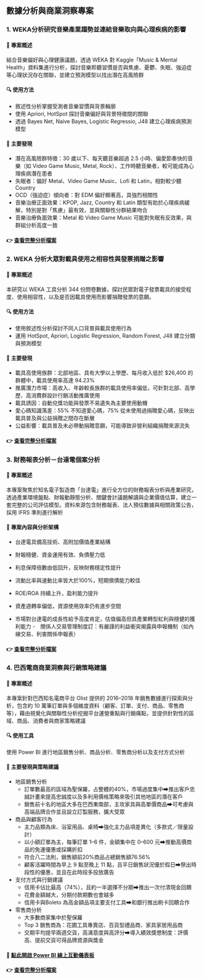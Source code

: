 ## 數據分析與商業洞察專案
### 1. WEKA分析研究音樂產業趨勢並連結音樂取向與心理疾病的影響
#### 🧠 專案概述  
結合音樂偏好與心理健康議題，透過 WEKA 對 Kaggle「Music & Mental Health」資料集進行分析，探討音樂聆聽習慣是否與焦慮、憂鬱、失眠、強迫症等心理狀況存在關聯，並建立預測模型以找出潛在高風險群
#### 🔍 使用方法
- 敘述性分析掌握受測者音樂習慣與背景輪廓
- 使用 Apriori, HotSpot 探討音樂偏好與背景特徵間的關聯
- 透過 Bayes Net, Naive Bayes, Logistic Regressio, J48 建立心理疾病預測模型  
#### 🌟 主要發現
- 潛在高風險群特徵：30 歲以下、每天聽音樂超過 2.5 小時、偏愛節奏快的音樂（如 Video Game Music, Metal, Rock）、工作時聽音樂者，較可能成為心理疾病潛在患者
- 失眠者：偏好 Metal、Video Game Music、Lofi 和 Latin，相對較少聽 Country
- OCD（強迫症）傾向者：對 EDM 偏好顯著高，具強烈相關性
- 音樂治療正面效果：KPOP, Jazz, Country 和 Latin 類型有助於心理疾病緩解，特別是對「焦慮」最有效，並與關聯性分群結果吻合
- 音樂治療負面效果：Metal 和 Video Game Music 可能對失眠有反效果，與群組分析高度一致      
#### 👉 [查看完整分析檔案](https://github.com/WenYu-HSU/Data_Analysis/blob/main/WEKA%E5%88%86%E6%9E%90%E7%A0%94%E7%A9%B6%E9%9F%B3%E6%A8%82%E7%94%A2%E6%A5%AD%E8%B6%A8%E5%8B%A2%E4%B8%A6%E9%80%A3%E7%B5%90%E9%9F%B3%E6%A8%82%E5%8F%96%E5%90%91%E8%88%87%E5%BF%83%E7%90%86%E7%96%BE%E7%97%85%E7%9A%84%E5%BD%B1%E9%9F%BF.pdf)  

### 2. WEKA 分析大眾對載具使用之相容性與發票捐贈之影響
#### 🧠 專案概述
本研究以 WEKA 工具分析 344 份問卷數據，探討民眾對電子發票載具的接受程度、使用相容性，以及是否因載具使用而影響捐贈發票的意願。  
#### 🔍 使用方法
- 使用敘述性分析探討不同人口背景與載具使用行為
- 運用 HotSpot, Apriori, Logistic Regression, Random Forest, J48 建立分類與預測模型
#### 🌟 主要發現
- 載具高使用族群：北部地區、具有大學以上學歷、每月收入低於 $26,400 的群體中，載具使用率高達 94.23%
- 推廣潛力市場：高收入、年齡較長族群的載具使用率偏低，可針對北部、高學歷、高消費群設計行銷活動推廣使用
- 載具誘因：自動兌獎功能與發票不易遺失為主要使用動機
- 愛心碼知識落差：55% 不知道愛心碼，75% 從未使用過捐贈愛心碼，反映出載具普及與公益捐贈之間存在斷層
- 公益影響：載具普及未必帶動捐贈意願，可能導致非營利組織捐贈來源流失  
#### 👉 [查看完整分析檔案](https://github.com/WenYu-HSU/Data_Analysis/blob/main/WEKA%E5%A4%A7%E7%9C%BE%E5%B0%8D%E6%96%BC%E8%BC%89%E5%85%B7%E4%BD%BF%E7%94%A8%E4%B9%8B%E7%9B%B8%E5%AE%B9%E6%80%A7%E8%88%87%E7%99%BC%E7%A5%A8%E6%8D%90%E8%B4%88%E4%B9%8B%E5%BD%B1%E9%9F%BF.pdf)  

### 3. 財務報表分析－台達電個案分析
#### 🧠 專案概述
本專案聚焦於知名電子製造商「台達電」進行全方位的財務報表分析與產業研究，透過產業環境盤點、財報動靜態分析、關鍵會計議題解讀與企業價值估算，建立一套完整的公司評估模型。資料來源包含財務報表、法人預估數據與相關政策公告，採用 IFRS 準則進行解析
#### 🌟 專案內容與分析架構
- 台達電具備高技術、高附加價值產業結構
- 財報穩健、資金運用有效、負債壓力低

- 利息保障倍數由低回升，反映財務穩定性提升
- 流動比率與速動比率皆大於100%，短期償債能力較佳
- ROE/ROA 持續上升，盈利能力提升
- 資產週轉率偏低，資源使用效率仍有進步空間
- 市場對台達電的成長性給予高度肯定，估值偏高但具產業轉型紅利與穩健的獲利能力
-　關係人交易管理制度訂：有嚴謹的利益衝突揭露與申報機制（如內線交易、利害關係申報表）
#### 👉 [查看完整分析檔案](https://github.com/WenYu-HSU/Data_Analysis/blob/main/%E8%B2%A1%E5%8B%99%E5%A0%B1%E8%A1%A8%E5%88%86%E6%9E%90%EF%BC%8D%E5%8F%B0%E9%81%94%E9%9B%BB%E5%80%8B%E6%A1%88%E5%88%86%E6%9E%90.pdf)  

### 4. 巴西電商商業洞察與行銷策略建議
#### 🧠 專案概述
本專案針對巴西知名電商平台 Olist 提供的 2016–2018 年銷售數據進行探索與分析，包含約 10 萬筆訂單與多個維度資料（顧客、訂單、支付、商品、零售商等），藉由視覺化與關聯性分析挖掘平台運營重點與行銷痛點，並提供針對性的區域、商品、消費者與商家策略建議
#### 🔍 使用工具
使用 Power BI 進行地區銷售分析、商品分析、零售商分析以及支付方式分析
#### 🌟 主要發現與策略建議
- 地區銷售分析
   - 訂單數最高的區域為聖保羅，占整體的40%，市場過度集中➡推出客戶忠誠計畫來提高忠誠度以及多利用價格策略來吸引其他地區的潛在客戶
   - 銷售前十名的地區大多在巴西東南部，主攻家具與高單價商品➡可考慮與高端品牌合作並且設立訂製服務，擴大受眾
- 商品與顧客行為
   - 主力品類為床、浴室用品、桌椅➡強化主力品項差異化（多款式／限量設計）
   - 以小額訂單為主，每筆訂單 1–6 件，金額集中在 0–600 元➡推動高價商品的免運優惠或採購折扣
   - 符合八二法則，銷售額前20%商品占總銷售額76.56%
   - 顧客活躍時間為早上 9 點至晚上 11 點，且平日銷售狀況優於假日➡祭出時段性的優惠，並且在此時段多投放廣告
- 支付方式與行銷建議
   - 信用卡佔比最高（74%），且約一半選擇不分期➡推出一次付清現金回饋
   - 花費金額越大，分期付款期數也會越多
   - 信用卡與Boleto 為高金額品項主要支付工具➡和銀行推出刷卡回饋合作
- 零售商分析
   - 大多數商家集中於聖保羅
   - Top 3 銷售商為：花圃工具專賣店、百貨型禮品商、家具家居用品商
   - 交期平均提早兩週交貨，高滿意度與高評分➡導入績效獎懲制度：評價高、提前交貨可得品牌資源與獎金
#### 🔗 [點此開啟 Power BI 線上互動儀表板](https://app.powerbi.com/links/xvo2zGsAoh?ctid=89db5fb4-1293-495f-9303-a08591e2a4fe&pbi_source=linkShare)
#### 👉 [查看完整分析檔案](https://github.com/WenYu-HSU/Data_Analysis/blob/main/%E5%B7%B4%E8%A5%BF%E9%9B%BB%E5%95%86%E5%95%86%E6%A5%AD%E6%B4%9E%E5%AF%9F%E8%88%87%E8%A1%8C%E9%8A%B7%E7%AD%96%E7%95%A5%E5%BB%BA%E8%AD%B0.pdf)
